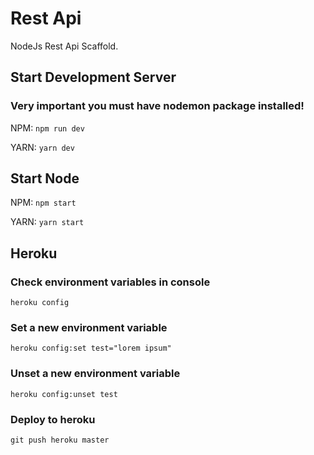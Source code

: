 # Rest Api

NodeJs Rest Api Scaffold.

## Start Development Server

### Very important you must have nodemon package installed!

NPM: ```npm run dev```

YARN: ```yarn dev```

## Start Node

NPM: ```npm start```

YARN: ```yarn start```

## Heroku

### Check environment variables in console

```heroku config```

### Set a new environment variable
```heroku config:set test="lorem ipsum"```

### Unset a new environment variable

```heroku config:unset test```

### Deploy to heroku

```git push heroku master```
